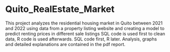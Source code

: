 # Quito_RealEstate_Market
This project analyzes the residential housing market in Quito between 2021 and 2022 using data from a property listing website and creating a model to predict renting prices in different sale listings 
SQL code is used first to clean data, R code is used afterwards. SQL code first, R later.
Analysis, graphs and detailed explanations are contained in the pdf report.
